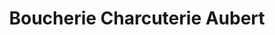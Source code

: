 ---
title: "Boucherie Charcuterie Aubert"
url: /sable-sur-sarthe/boucherie-charcuterie-aubert/
shop: boucherie
---